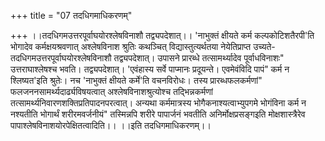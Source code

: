 +++
title = "07 तदधिगमाधिकरणम्"

+++
।।तदधिगमउत्तरपूर्वाघयोरश्लेषविनाशौ तद्व्यपदेशात्।। 'नाभुक्तं क्षीयते कर्म कल्पकोटिशतैरपी'ति भोगादेव कर्मक्षयश्रवणात् अश्लेषविनाश श्रुतिः कथञ्चित् विद्यास्तुत्यर्थतया नेयेतिप्राप्त उच्यते- तदधिगमउत्तरपूर्वाघयोरश्लेषविनाशौ तद्व्यपदेशात्। उपासने प्रारब्धे तत्सामर्थ्यादेव पूर्वाधविनाशः" उत्तराघाश्लेषश्च भवति। तद्व्यपदेशात्। 'एवंहास्य सर्वे पाप्मानः प्रदूयन्ते। एवमेवंविदि पापं" कर्म न श्लिष्यत'इति श्रुतेः। नच 'नाभुक्तं क्षीयते कर्मे'ति वचनविरोधः। तस्य प्रारब्धफलकर्मणां" फलजननसामर्थ्यदार्ढ्यविषयत्वात् अश्लेषविनाशश्रुत्योश्च तद्भिन्नकर्मणां तत्सामर्थ्यनिवारणशक्तिप्रतिपादनपरत्वात्। अन्यथा कर्ममात्रस्य भोगैकनाश्यत्वाभ्युपगमे भोगंविना कर्म न नश्यतीति भोगार्थं शरीरमवर्जनीयं" तस्मिन्नपि शरीरे पापार्जनं भवतीति अनिर्मोक्षप्रसङ्गइति मोक्षशास्त्रैरेव पापाश्लेषविनाशयोरपेक्षितत्वादिति।। ।।इति तदधिगमाधिकरणम्।।